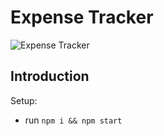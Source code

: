 # Expense Tracker

![Expense Tracker](https://i.ibb.co/VJjj3Kp/Screenshot-2020-12-18-205600.png)

## Introduction

Setup:
- run ```npm i && npm start```
